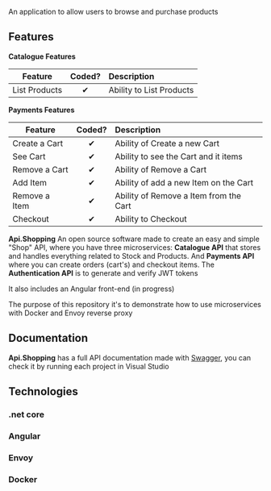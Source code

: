 
An application to allow users to browse and purchase products

## Features

<b>Catalogue Features</b>

| Feature  |  Coded?       | Description  |
|----------|:-------------:|:-------------|
| List Products | &#10004; | Ability to List Products |

<b>Payments Features</b>

| Feature  |  Coded?       | Description  |
|----------|:-------------:|:-------------|
| Create a Cart | &#10004; | Ability of Create a new Cart |
| See Cart | &#10004; | Ability to see the Cart and it items |
| Remove a Cart | &#10004; | Ability of Remove a Cart |
| Add Item | &#10004; | Ability of add a new Item on the Cart |
| Remove a Item | &#10004; | Ability of Remove a Item from the Cart |
| Checkout | &#10004; | Ability to Checkout |


**Api.Shopping** An open source software made to create an easy and simple "Shop" API, where you have three microservices: **Catalogue API** that stores and handles everything related to Stock and Products. And **Payments API** where you can create orders (cart's) and checkout items. The **Authentication API** is to generate and verify JWT tokens

It also includes an Angular front-end (in progress)

The purpose of this repository it's to demonstrate how to use microservices with Docker and Envoy reverse proxy

## Documentation

**Api.Shopping** has a full API documentation made with [Swagger](https://swagger.io), you can check it by running each project in Visual Studio

## Technologies
### .net core
### Angular
### Envoy
### Docker
